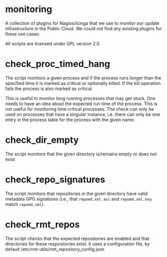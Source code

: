 monitoring
==========

A collection of plugins for Nagios/Icinga that we use to monitor our update
infrastructure in the Public Cloud. We could not find any existing plugins
for these use cases.

All scripts are licensed under GPL version 2.0

# check_proc_timed_hang

The script monitors a given process and if the process runs longer than the
specified time it is marked as critical or optionally killed. If the kill
operation fails the process is also marked as critical.

This is useful to monitor long running processes that may get stuck. One needs
to have an idea about the expected run time of the process. This is not useful
for monitoring time critical processes. The check can only be used on processes
that have a singular instance, i.e. there can only be one entry in the process
table for the process with the given name.

# check_dir_empty

The script monitors that the given directory is/remains empty or does not
exist

# check_repo_signatures

The script monitors that repositories in the given directory have valid
metadata GPG signatures (i.e., that `repomd.xml.asc` and `repomd.xml.key` match
`repomd.xml`).

# check_rmt_repos

The script checks that the expected repositories are enabled and that
directories for these respositories exist. It uses a configuration file, by
default /etc/rmt-utils/rmt_repository_config.json

